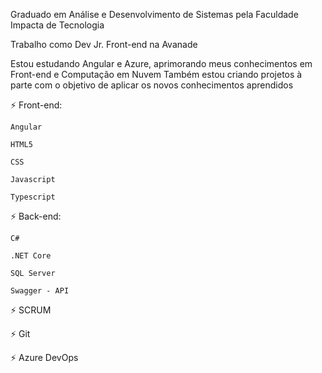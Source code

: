 Graduado em Análise e Desenvolvimento de Sistemas pela Faculdade Impacta de Tecnologia

Trabalho como Dev Jr. Front-end na Avanade

Estou estudando Angular e Azure, aprimorando meus conhecimentos em Front-end e Computação em Nuvem
Também estou criando projetos à parte com o objetivo de aplicar os novos conhecimentos aprendidos

⚡ Front-end:

    Angular
    
    HTML5
    
    CSS
    
    Javascript
    
    Typescript

⚡ Back-end:

    C#
    
    .NET Core
    
    SQL Server
    
    Swagger - API

⚡ SCRUM

⚡ Git

⚡ Azure DevOps
